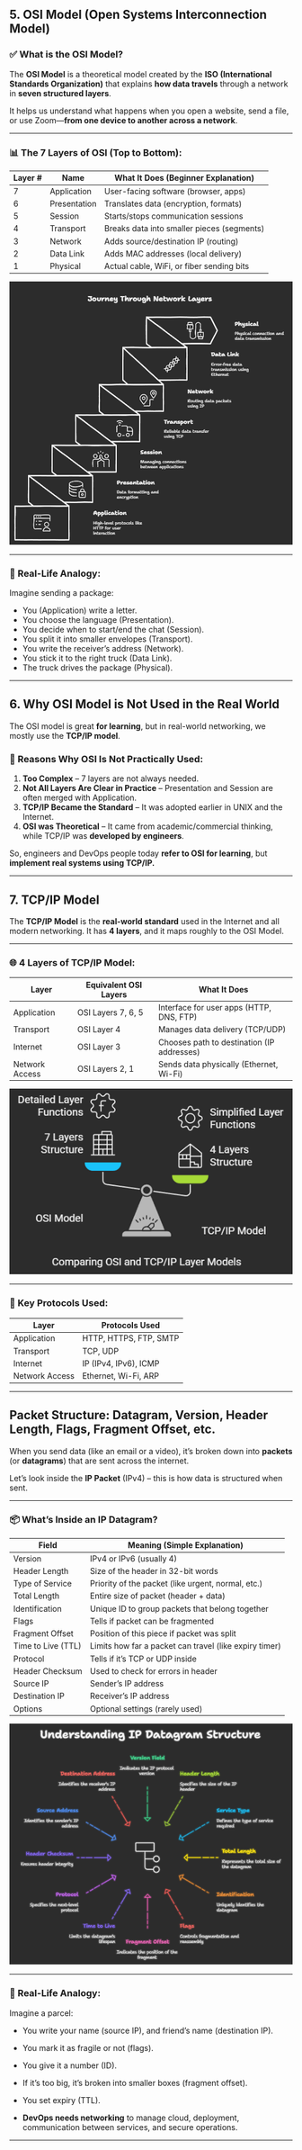 ## **5. OSI Model (Open Systems Interconnection Model)**

### ✅ What is the OSI Model?

The **OSI Model** is a theoretical model created by the **ISO (International Standards Organization)** that explains **how data travels** through a network in **seven structured layers**.

It helps us understand what happens when you open a website, send a file, or use Zoom—**from one device to another across a network**.

---

### 📊 The 7 Layers of OSI (Top to Bottom):

| Layer # | Name         | What It Does (Beginner Explanation)        |
| ------- | ------------ | ------------------------------------------ |
| 7       | Application  | User-facing software (browser, apps)       |
| 6       | Presentation | Translates data (encryption, formats)      |
| 5       | Session      | Starts/stops communication sessions        |
| 4       | Transport    | Breaks data into smaller pieces (segments) |
| 3       | Network      | Adds source/destination IP (routing)       |
| 2       | Data Link    | Adds MAC addresses (local delivery)        |
| 1       | Physical     | Actual cable, WiFi, or fiber sending bits  |

<div align="center">
  <img src="images/2.1.png" alt="Network Data Flow">
</div>

---

### 🧠 Real-Life Analogy:

Imagine sending a package:

* You (Application) write a letter.
* You choose the language (Presentation).
* You decide when to start/end the chat (Session).
* You split it into smaller envelopes (Transport).
* You write the receiver’s address (Network).
* You stick it to the right truck (Data Link).
* The truck drives the package (Physical).

---

## **6. Why OSI Model is Not Used in the Real World**

The OSI model is great **for learning**, but in real-world networking, we mostly use the **TCP/IP model**.

### 🚫 Reasons Why OSI Is Not Practically Used:

1. **Too Complex** – 7 layers are not always needed.
2. **Not All Layers Are Clear in Practice** – Presentation and Session are often merged with Application.
3. **TCP/IP Became the Standard** – It was adopted earlier in UNIX and the Internet.
4. **OSI was Theoretical** – It came from academic/commercial thinking, while TCP/IP was **developed by engineers**.

So, engineers and DevOps people today **refer to OSI for learning**, but **implement real systems using TCP/IP.**

---

## **7. TCP/IP Model**

The **TCP/IP Model** is the **real-world standard** used in the Internet and all modern networking. It has **4 layers**, and it maps roughly to the OSI Model.

---

### 🌐 4 Layers of TCP/IP Model:

| Layer          | Equivalent OSI Layers | What It Does                               |
| -------------- | --------------------- | ------------------------------------------ |
| Application    | OSI Layers 7, 6, 5    | Interface for user apps (HTTP, DNS, FTP)   |
| Transport      | OSI Layer 4           | Manages data delivery (TCP/UDP)            |
| Internet       | OSI Layer 3           | Chooses path to destination (IP addresses) |
| Network Access | OSI Layers 2, 1       | Sends data physically (Ethernet, Wi-Fi)    |

<div align="center">
  <img src="images/2.2.png" alt="Network Data Flow">
</div>

---

### 🔧 Key Protocols Used:

| Layer          | Protocols Used         |
| -------------- | ---------------------- |
| Application    | HTTP, HTTPS, FTP, SMTP |
| Transport      | TCP, UDP               |
| Internet       | IP (IPv4, IPv6), ICMP  |
| Network Access | Ethernet, Wi-Fi, ARP   |

---

## **Packet Structure: Datagram, Version, Header Length, Flags, Fragment Offset, etc.**

When you send data (like an email or a video), it’s broken down into **packets** (or **datagrams**) that are sent across the internet.

Let’s look inside the **IP Packet** (IPv4) – this is how data is structured when sent.

---

### 📦 What’s Inside an IP Datagram?

| Field              | Meaning (Simple Explanation)                           |
| ------------------ | ------------------------------------------------------ |
| Version            | IPv4 or IPv6 (usually 4)                               |
| Header Length      | Size of the header in 32-bit words                     |
| Type of Service    | Priority of the packet (like urgent, normal, etc.)     |
| Total Length       | Entire size of packet (header + data)                  |
| Identification     | Unique ID to group packets that belong together        |
| Flags              | Tells if packet can be fragmented                      |
| Fragment Offset    | Position of this piece if packet was split             |
| Time to Live (TTL) | Limits how far a packet can travel (like expiry timer) |
| Protocol           | Tells if it’s TCP or UDP inside                        |
| Header Checksum    | Used to check for errors in header                     |
| Source IP          | Sender’s IP address                                    |
| Destination IP     | Receiver’s IP address                                  |
| Options            | Optional settings (rarely used)                        |

<div align="center">
  <img src="images/2.3.png" alt="Network Data Flow">
</div>

---

### 🧠 Real-Life Analogy:

Imagine a parcel:

* You write your name (source IP), and friend’s name (destination IP).
* You mark it as fragile or not (flags).
* You give it a number (ID).
* If it’s too big, it’s broken into smaller boxes (fragment offset).
* You set expiry (TTL).


* **DevOps needs networking** to manage cloud, deployment, communication between services, and secure operations.

---
